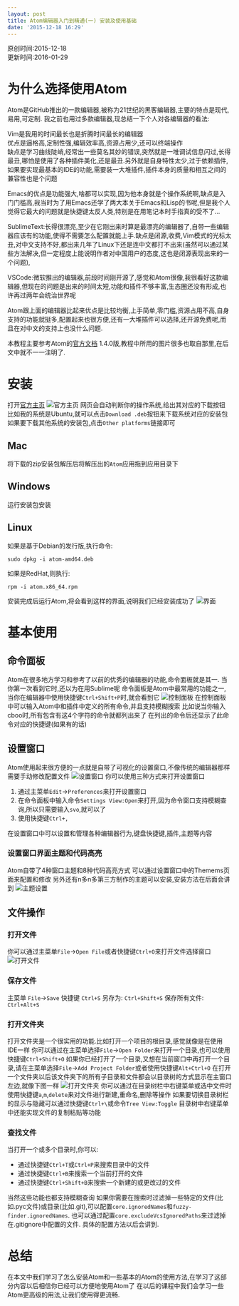 ```yaml
---
layout: post
title: Atom编辑器入门到精通(一) 安装及使用基础
date: '2015-12-18 16:29'
---
```


原创时间:2015-12-18<br>更新时间:2016-01-29

# 为什么选择使用Atom
Atom是GitHub推出的一款编辑器,被称为21世纪的黑客编辑器,主要的特点是现代,易用,可定制.
我之前也用过多款编辑器,现总结一下个人对各编辑器的看法:

Vim是我用的时间最长也是折腾时间最长的编辑器<br>优点是逼格高,定制性强,编辑效率高,资源占用少,还可以终端操作<br>缺点是学习曲线陡峭,经常出一些莫名其妙的错误,突然就是一堆调试信息闪过,长得最丑,哪怕是使用了各种插件美化,还是最丑.另外就是自身特性太少,过于依赖插件,如果要实现最基本的IDE的功能,需要装一大堆插件,插件本身的质量和相互之间的兼容性也是个问题

Emacs的优点是功能强大,啥都可以实现,因为他本身就是个操作系统啊,缺点是入门门槛高,我当时为了用Emacs还学了两大本关于Emacs和Lisp的书呢,但是我个人觉得它最大的问题就是快捷键太反人类,特别是在用笔记本时手指真的受不了...

SublimeText:长得很漂亮,至少在它刚出来时算是最漂亮的编辑器了,自带一些编辑器应该有的功能,使得不需要怎么配置就能上手.缺点是闭源,收费,Vim模式的光标太丑,对中文支持不好,都出来几年了Linux下还是连中文都打不出来(虽然可以通过某些方法解决,但一定程度上能说明作者对中国用户的态度,这也是闭源表现出来的一个问题),

VSCode:微软推出的编辑器,前段时间刚开源了,感觉和Atom很像,我很看好这款编辑器,但现在的问题是出来的时间太短,功能和插件不够丰富,生态圈还没有形成,也许再过两年会统治世界呢

Atom跟上面的编辑器比起来优点是比较均衡,上手简单,零门槛,资源占用不高,自身支持的功能就挺多,配置起来也很方便,还有一大堆插件可以选择,还开源免费呢,而且在对中文的支持上也没什么问题.

本教程主要参考Atom的[官方文档](https://atom.io/docs) 1.4.0版,教程中所用的图片很多也取自那里,在后文中就不一一注明了.

# 安装
打开[官方主页](https://atom.io/)
![官方主页](https://raw.githubusercontent.com/PeterHo/images/master/blog/editor/atom/atom_1/linux-downloads.png)
网页会自动判断你的操作系统,给出其对应的下载按钮
比如我的系统是Ubuntu,就可以点击`Download .deb`按钮来下载系统对应的安装包
如果要下载其他系统的安装包,点击`Other platforms`链接即可
## Mac
将下载的zip安装包解压后将解压出的`Atom`应用拖到应用目录下

## Windows
运行安装包安装

## Linux
如果是基于Debian的发行版,执行命令:
```
sudo dpkg -i atom-amd64.deb
```
如果是RedHat,则执行:
```
rpm -i atom.x86_64.rpm
```

安装完成后运行Atom,将会看到这样的界面,说明我们已经安装成功了
![界面](https://raw.githubusercontent.com/PeterHo/images/master/blog/editor/atom/atom_1/first-launch.png)


# 基本使用
## 命令面板
Atom在很多地方学习和参考了以前的优秀的编辑器的功能,命令面板就是其一.
当你第一次看到它时,还以为在用Sublime呢
命令面板是Atom中最常用的功能之一,当你在编辑器中使用快捷键`Ctrl+Shift+P`时,就会看到它
![控制面板](https://raw.githubusercontent.com/PeterHo/images/master/blog/editor/atom/atom_1/command-palette.png)
在控制面板中可以输入Atom中和插件中定义的所有命令,并且支持模糊搜索
比如说当你输入cboo时,所有包含有这4个字符的命令就都列出来了
在列出的命令后还显示了此命令对应的快捷键(如果有的话)

## 设置窗口
Atom使用起来很方便的一点就是自带了可视化的设置窗口,不像传统的编辑器那样需要手动修改配置文件
![设置窗口](https://raw.githubusercontent.com/PeterHo/images/master/blog/editor/atom/atom_1/settings.png)
你可以使用三种方式来打开设置窗口
1. 通过主菜单`Edit`->`Preferences`来打开设置窗口
2. 在命令面板中输入命令`Settings View:Open`来打开,因为命令窗口支持模糊查询,所以只需要输入`svo`,就可以了
3. 使用快捷键`Ctrl+,`

在设置窗口中可以设置和管理各种编辑器行为,键盘快捷键,插件,主题等内容

### 设置窗口界面主题和代码高亮
Atom自带了4种窗口主题和8种代码高亮方式
可以通过设置窗口中的Themems页面来配置和修改
另外还有n多n多第三方制作的主题可以安装,安装方法在后面会讲到
![主题设置](https://raw.githubusercontent.com/PeterHo/images/master/blog/editor/atom/atom_1/theme.png)

## 文件操作
### 打开文件
你可以通过主菜单`File`->`Open File`或者快捷键`Ctrl+O`来打开文件选择窗口
![打开文件](https://raw.githubusercontent.com/PeterHo/images/master/blog/editor/atom/atom_1/open-file.png)

### 保存文件
主菜单 `File`->`Save`
快捷键 `Ctrl+S`
另存为: `Ctrl+Shift+S`
保存所有文件: `Ctrl+Alt+S`

### 打开文件夹
打开文件夹是一个很实用的功能.比如打开一个项目的根目录,感觉就像是在使用IDE一样
你可以通过在主菜单选择`File`->`Open Folder`来打开一个目录,也可以使用快捷键`Ctrl+Shift+O`
如果你已经打开了一个目录,又想在当前窗口中再打开一个目录,请在主菜单选择`File`->`Add Project Folder`或者使用快捷键`Alt+Ctrl+O`
在打开一个文件夹以后该文件夹下的所有子目录和文件都会以目录树的方式显示在主窗口左边,就像下图一样
![打开文件夹](https://raw.githubusercontent.com/PeterHo/images/master/blog/editor/atom/atom_1/project-view.png)
你可以通过在目录树栏中右键菜单或选中文件时使用快捷键`a`,`m`,`delete`来对文件进行新建,重命名,删除等操作
如果要切换目录树栏的显示与隐藏可以通过快捷键`Ctrl+\`或命令`Tree View:Toggle`
目录树中右键菜单中还能实现文件的复制粘贴等功能

### 查找文件
当打开一个或多个目录时,你可以:
* 通过快捷键`Ctrl+T`或`Ctrl+P`来搜索目录中的文件
* 通过快捷键`Ctrl+B`来搜索一个当前打开的文件
* 通过快捷键`Ctrl+Shift+B`来搜索一个新建的或更改过的文件

当然这些功能也都支持模糊查询
如果你需要在搜索时过滤掉一些特定的文件(比如.pyc文件)或目录(比如.git),可以配置`core.ignoredNames`和`fuzzy-finder.ignoredNames`.
也可以通过配置`core.excludeVcsIgnoredPaths`来过滤掉在.gitignore中配置的文件.
具体的配置方法以后会讲到.


# 总结
在本文中我们学习了怎么安装Atom和一些基本的Atom的使用方法,在学习了这部分内容以后相信你已经可以方便地使用Atom了
在以后的课程中我们会学习一些Atom更高级的用法,让我们使用得更流畅.
